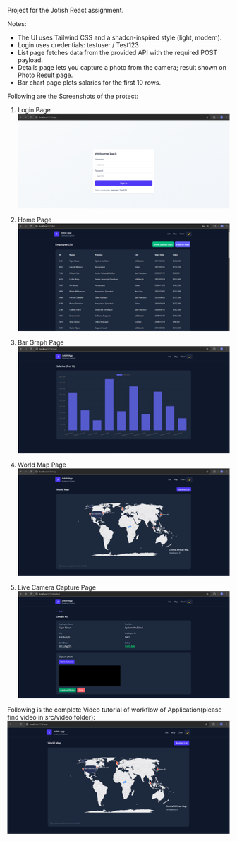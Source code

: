 Project for the Jotish React assignment.

Notes:
- The UI uses Tailwind CSS and a shadcn-inspired style (light, modern).
- Login uses credentials: testuser / Test123
- List page fetches data from the provided API with the required POST payload.
- Details page lets you capture a photo from the camera; result shown on Photo Result page.
- Bar chart page plots salaries for the first 10 rows.

Following are the Screenshots of the protect:
1. Login Page
![alt text](src/images/Login-Page.png)

2. Home Page
![alt text](src/images/Home-Page.png)

3. Bar Graph Page
![alt text](src/images/Bar-Page.png)

4. World Map Page
![alt text](<src/images/World mapPage.png>)

5. Live Camera Capture Page
![alt text](src/images/Camera-Capture.png)

Following is the complete Video tutorial of workflow of Application(please find video in src/video folder):
[![Watch the video](<src/images/World mapPage.png>)](src/video/Jotish%20React%20Assignment.mp4)